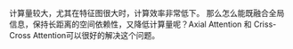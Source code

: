 计算量较大，尤其在特征图很大时，计算效率非常低下。 那么怎么能既融合全局信息，保持长距离的空间依赖性，又降低计算量呢？Axial Attention 和 Criss-Cross Attention可以很好的解决这个问题。

